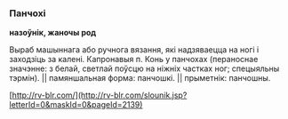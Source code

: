 ### Панчохі
**назоўнік, жаночы род**

Выраб машыннага або ручнога вязання, які надзяваецца на ногі і заходзіць за калені. Капронавыя п. Конь у панчохах (пераноснае значэнне: з белай, светлай поўсцю на ніжніх частках ног; спецыяльны тэрмін). || памяншальная форма: панчошкі. || прыметнік: панчошны.

<a rel="author">[http://rv-blr.com/](http://rv-blr.com/slounik.jsp?letterId=0&maskId=0&pageId=2139)</a>
